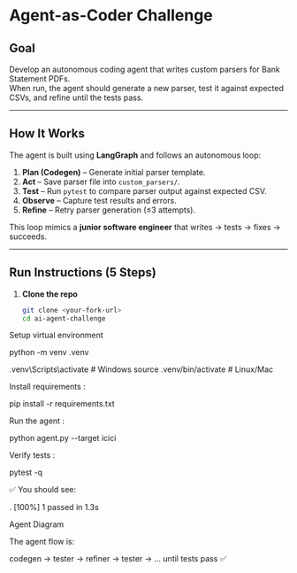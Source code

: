 
# Agent-as-Coder Challenge

## Goal
Develop an autonomous coding agent that writes custom parsers for Bank Statement PDFs.  
When run, the agent should generate a new parser, test it against expected CSVs, and refine until the tests pass.

---

## How It Works
The agent is built using **LangGraph** and follows an autonomous loop:

1. **Plan (Codegen)** – Generate initial parser template.
2. **Act** – Save parser file into `custom_parsers/`.
3. **Test** – Run `pytest` to compare parser output against expected CSV.
4. **Observe** – Capture test results and errors.
5. **Refine** – Retry parser generation (≤3 attempts).

This loop mimics a **junior software engineer** that writes → tests → fixes → succeeds.

---

## Run Instructions (5 Steps)

1. **Clone the repo**
   ```bash
   git clone <your-fork-url>
   cd ai-agent-challenge


Setup virtual environment

python -m venv .venv

.venv\Scripts\activate      # Windows
source .venv/bin/activate   # Linux/Mac


Install requirements :

pip install -r requirements.txt

Run the agent :

python agent.py --target icici

Verify tests :

pytest -q


✅ You should see:

.                        [100%]
1 passed in 1.3s


Agent Diagram

The agent flow is:

codegen → tester → refiner → tester → ... until tests pass ✅
